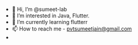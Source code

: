 - 👋 Hi, I’m @sumeet-lab
- 👀 I’m interested in Java, Flutter.
- 🌱 I’m currently learning flutterr
- 📫 How to reach me - pvtsumeetjain@gmail.com
-

<!---
sumeet2-lab/sumeet2-lab is a ✨ special ✨ repository because its `README.md` (this file) appears on your GitHub profile.
You can click the Preview link to take a look at your changes.
--->
